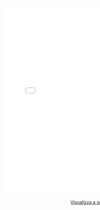 <style type="text/css">
.map-bgd {
  width: 1460px;
  height: 1384px;
  background-image: url('map_background.png');
  background-size:cover;
}
</style>

<div class="map-bgd" align="center">
  <p><br><br><br><br><br><br></p>
<iframe width="600px" height="600px" frameborder="0" allowfullscreen src="//umap.openstreetmap.fr/it/map/caccia-al-tesoro_443097?scaleControl=true&miniMap=false&scrollWheelZoom=true&zoomControl=true&allowEdit=false&moreControl=false&searchControl=null&tilelayersControl=null&embedControl=null&datalayersControl=false&onLoadPanel=undefined&captionBar=false"></iframe><p><a href="//umap.openstreetmap.fr/it/map/caccia-al-tesoro_443097">Visualizza a schermo intero</a></p>

</div>

